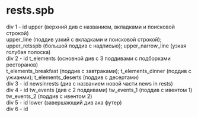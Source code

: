 # rests.spb
div 1 - id upper (верхний див с названием, вкладками и поисковой строкой)<br>
upper_line (поддив узкий с вкладками и поисковой строкой); upper_retsspb (большой поддив с надписью); upper_narrow_line (узкая голубая полоска)<br>
div 2 - id t_elements (основной див с 3 поддивами с подборками ресторанов)<br>
t_elements_breakfast (поддив с завтраками); t_elements_dinner (поддив с ужианми); t_elements_deserts (поддив с десертами)<br>
div 3 - id newsinrests (див с названием новой части news in rests)<br>
div 4 - id tw_events (див с 2 поддивами) tw_events_1 (поддив с ивентом 1) tw_events_2 (поддив с ивентом 2) <br>
div 5 - id lower (завершающий див ака футер)<br>
div 6 - id <br>
